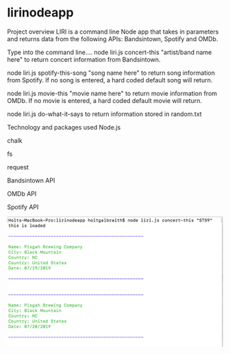 # lirinodeapp
Project overview
LIRI is a command line Node app that takes in parameters and returns data from the following APIs: Bandsintown, Spotify and OMDb.

Type into the command line....
node liri.js concert-this "artist/band name here" to return concert information from Bandsintown.

node liri.js spotify-this-song "song name here" to return song information from Spotify. If no song is entered, a hard coded default song will return.

node liri.js movie-this "movie name here" to return movie information from OMDb. If no movie is entered, a hard coded default movie will return.

node liri.js do-what-it-says to return information stored in random.txt


Technology and packages used
Node.js

chalk

fs

request

Bandsintown API

OMDb API

Spotify API

![Image of bandsintown working ](https://github.com/holtgal/lirinodeapp/blob/master/Nodeliribandsintown.png?raw=true)
